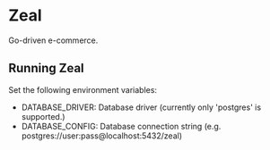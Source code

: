 Zeal
====

Go-driven e-commerce.

Running Zeal
----

Set the following environment variables:
* DATABASE_DRIVER: Database driver (currently only 'postgres' is supported.)
* DATABASE_CONFIG: Database connection string (e.g. postgres://user:pass@localhost:5432/zeal)